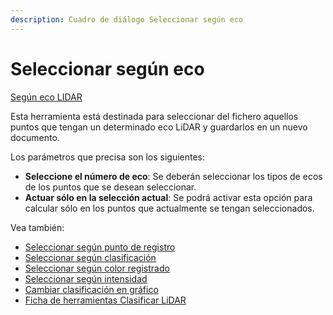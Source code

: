 ```yaml
---
description: Cuadro de diálogo Seleccionar según eco
---
```


# Seleccionar según eco

[Según eco LIDAR](./)

Esta herramienta está destinada para seleccionar del fichero aquellos puntos que tengan un determinado eco LiDAR y guardarlos en un nuevo documento.

Los parámetros que precisa son los siguientes:

* **Seleccione el número de eco**: Se deberán seleccionar los tipos de ecos de los puntos que se desean seleccionar.
* **Actuar sólo en la selección actual**: Se podrá activar esta opción para calcular sólo en los puntos que actualmente se tengan seleccionados.

Vea también:

* [Seleccionar según punto de registro](../untitled-320/untitled-197.md)
* [Seleccionar según clasificación](../untitled-316/untitled-193.md)
* [Seleccionar según color registrado](../untitled-317/untitled-194.md)
* [Seleccionar según intensidad](../untitled-319/untitled-196.md)
* [Cambiar clasificación en gráfico](../editar/untitled-57.md)
* [Ficha de herramientas Clasificar LiDAR](../../fichas-de-herramientas/untitled-245.md)

